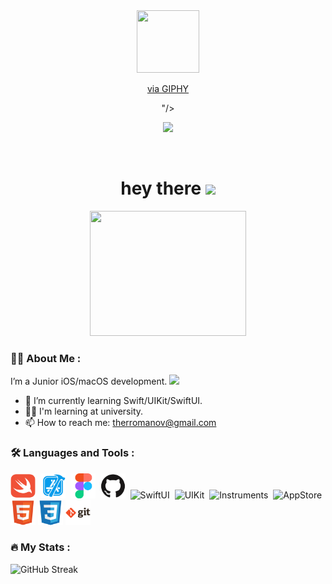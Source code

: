<div id="header" align="center">
  <img src="<iframe src="https://giphy.com/embed/M9gbBd9nbDrOTu1Mqx" width="100" height="100" style="" frameBorder="0" class="giphy-embed" allowFullScreen></iframe><p><a href="https://giphy.com/stickers/hacktiv8-coding-codingfromhome-fromhome-M9gbBd9nbDrOTu1Mqx">via GIPHY</a></p>"/>
</div>

 <p align='center'>
    </a>
    <a href="https://t.me/BobbiOld">
        <img src="https://img.shields.io/badge/Telegram-2CA5E0?style=for-the-badge&logo=telegram&logoColor=white"/>
    </a>
     <p align='center'>
   <img src="https://komarev.com/ghpvc/?username=Oldbobb1&style=flat-square&color=blue" alt=""/>
       </a>
<h1 align = 'center'>
  hey there
  <img src="https://media.giphy.com/media/hvRJCLFzcasrR4ia7z/giphy.gif" width="30px"/>
</h1>

<div align="center">
  <img src="https://i.giphy.com/media/v1.Y2lkPTc5MGI3NjExaGpudzdzOTJrNWY4YWxtYmExM3Z5N2FtZXpjMDcxNGwzZzlndDJ6NyZlcD12MV9pbnRlcm5hbF9naWZfYnlfaWQmY3Q9Zw/wLNuW1tCKRiPmDV5Y4/giphy.gif" width="250" height="200"/>
</div>

### 🧑‍💻 About Me :
I’m a Junior iOS/macOS development. <img src="https://media.giphy.com/media/WUlplcMpOCEmTGBtBW/giphy.gif" width="30"> 

- 🌱 I’m currently learning Swift/UIKit/SwiftUI.
- 🧑‍💻 I'm learning at university.
- 📫 How to reach me: therromanov@gmail.com

### :hammer_and_wrench: Languages and Tools :
<div>
  <img src="https://github.com/devicons/devicon/blob/master/icons/swift/swift-plain.svg" title="Swift" alt="Swift" width="40" height="40"/>&nbsp;
  <img src="https://github.com/devicons/devicon/blob/master/icons/xcode/xcode-plain.svg" title="Xcode"
    alt="Swift" width="40" height="40"/>&nbsp;
<img src="https://github.com/devicons/devicon/blob/master/icons/figma/figma-original.svg"  title="Figma"
    alt="Figma" width="40" height="40"/>&nbsp;
<img src="https://github.com/devicons/devicon/blob/master/icons/github/github-original.svg" title="GitHub" alt="GitHub" width="40" height="40"/>&nbsp;
  <img src="https://img.icons8.com/?size=100&id=3cCrxzZF7LfB&format=png&color=000000" title="SwiftUI"
  alt="SwiftUI" width="40" height="40"/>&nbsp;
  <img src="https://img.icons8.com/?size=100&id=wvf2supDXcj7&format=png&color=000000" title="UIKit"
  alt="UIKit" width="40" height="40"/>&nbsp;
  <img src="https://img.icons8.com/?size=100&id=82702&format=png&color=000000" title="Instruments"
  alt="Instruments" width="40" height="40"/>&nbsp;
  <img src="https://img.icons8.com/?size=100&id=22978&format=png&color=000000" title="AppStore"
  alt="AppStore" width="40" height="40"/>&nbsp;
  <img src="https://github.com/devicons/devicon/blob/master/icons/html5/html5-original.svg" title="HTML5" alt="HTML" width="40" height="40"/>
  <img src="https://github.com/devicons/devicon/blob/master/icons/css3/css3-original.svg" title="CSS3" alt="CSS" width="40" height="40"/>
  <img src="https://github.com/devicons/devicon/blob/master/icons/git/git-original-wordmark.svg" title="Git" **alt="Git" width="40" height="40"/>
</div>

### :fire: My Stats :
![GitHub Streak](https://github-readme-streak-stats.herokuapp.com/?user=Oldbobb1)

  </p>

<!---
Oldbobb1/Oldbobb1 is a ✨ special ✨ repository because its `README.md` (this file) appears on your GitHub profile.
You can click the Preview link to take a look at your changes.
--->
